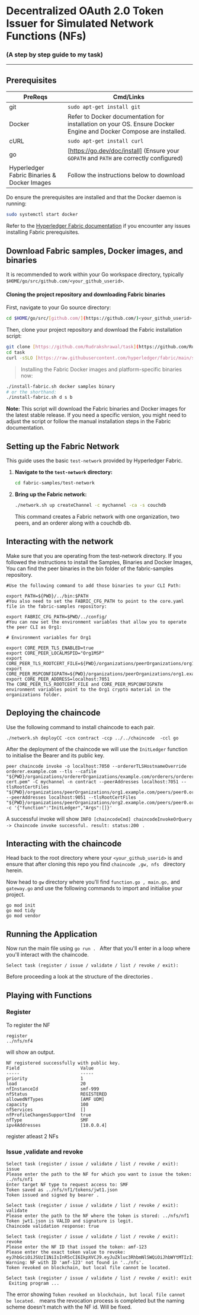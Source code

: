 
# Decentralized OAuth 2.0 Token Issuer for Simulated Network Functions (NFs)
### (A step by step guide to my task)

----
## Prerequisites

| PreReqs | Cmd/Links |
| ------ | ------ |
| git | `sudo apt-get install git` |
| Docker | Refer to Docker documentation for installation on your OS. Ensure Docker Engine and Docker Compose are installed. |
| cURL | `sudo apt-get install curl` |
| go | [https://go.dev/doc/install] (Ensure your `GOPATH` and `PATH` are correctly configured) |
| Hyperledger Fabric Binaries & Docker Images | Follow the instructions below to download |

Do ensure the prerequisites are installed and that the Docker daemon is running:
```bash
sudo systemctl start docker
```

Refer to the [Hyperledger Fabric documentation](https://hyperledger-fabric.readthedocs.io/en/release-2.5/install.html) if you encounter any issues installing Fabric prerequisites.

## Download Fabric samples, Docker images, and binaries

It is recommended to work within your Go workspace directory, typically `$HOME/go/src/github.com/<your_github_userid>`.

#### Cloning the project repository and downloading Fabric binaries

First, navigate to your Go source directory:
```bash
cd $HOME/go/src/[github.com/](https://github.com/)<your_github_userid>
```

Then, clone your project repository and download the Fabric installation script:
```bash
git clone [https://github.com/Rudrakshrawal/task](https://github.com/Rudrakshrawal/task)
cd task
curl -sSLO [https://raw.githubusercontent.com/hyperledger/fabric/main/scripts/install-fabric.sh](https://raw.githubusercontent.com/hyperledger/fabric/main/scripts/install-fabric.sh) && chmod +x install-fabric.sh
```
> Installing the Fabric Docker images and platform-specific binaries now:
```bash
./install-fabric.sh docker samples binary
# or the shorthand:
./install-fabric.sh d s b
```

**Note:** This script will download the Fabric binaries and Docker images for the latest stable release. If you need a specific version, you might need to adjust the script or follow the manual installation steps in the Fabric documentation.

## Setting up the Fabric Network

This guide uses the basic `test-network` provided by Hyperledger Fabric.

1.  **Navigate to the `test-network` directory:**
    ```bash
    cd fabric-samples/test-network
    ```

2.  **Bring up the Fabric network:**
    ```bash
    ./network.sh up createChannel -c mychannel -ca -s couchdb  
    ```
    This command creates a Fabric network with one organization, two peers, and an orderer along with a couchdb db.

## Interacting with the network

Make sure that you are operating from the test-network directory. If you followed the instructions to install the Samples, Binaries and Docker Images, You can find the peer binaries in the bin folder of the fabric-samples repository.

```
#Use the following command to add those binaries to your CLI Path:

export PATH=${PWD}/../bin:$PATH
#You also need to set the FABRIC_CFG_PATH to point to the core.yaml file in the fabric-samples repository:

export FABRIC_CFG_PATH=$PWD/../config/
#You can now set the environment variables that allow you to operate the peer CLI as Org1:

# Environment variables for Org1

export CORE_PEER_TLS_ENABLED=true
export CORE_PEER_LOCALMSPID="Org1MSP"
export CORE_PEER_TLS_ROOTCERT_FILE=${PWD}/organizations/peerOrganizations/org1.example.com/peers/peer0.org1.example.com/tls/ca.crt
export CORE_PEER_MSPCONFIGPATH=${PWD}/organizations/peerOrganizations/org1.example.com/users/Admin@org1.example.com/msp
export CORE_PEER_ADDRESS=localhost:7051
The CORE_PEER_TLS_ROOTCERT_FILE and CORE_PEER_MSPCONFIGPATH environment variables point to the Org1 crypto material in the organizations folder.
```

## Deploying the chaincode

Use the following command to install chaincode to each pair. 
```
./network.sh deployCC -ccn contract -ccp ../../chaincode  -ccl go
```
After the deployment of the chaincode we will use the ```InitLedger``` function to initialise the Bearer and its public key.
```
peer chaincode invoke -o localhost:7050 --ordererTLSHostnameOverride orderer.example.com --tls --cafile "${PWD}/organizations/ordererOrganizations/example.com/orderers/orderer.example.com/msp/tlscacerts/tlsca.example.com-cert.pem" -C mychannel -n contract --peerAddresses localhost:7051 --tlsRootCertFiles "${PWD}/organizations/peerOrganizations/org1.example.com/peers/peer0.org1.example.com/tls/ca.crt" --peerAddresses localhost:9051 --tlsRootCertFiles "${PWD}/organizations/peerOrganizations/org2.example.com/peers/peer0.org2.example.com/tls/ca.crt" -c '{"function":"InitLedger","Args":[]}'
```
 
 A successful invoke will show ``` INFO [chaincodeCmd] chaincodeInvokeOrQuery -> Chaincode invoke successful. result: status:200  ``` .
## Interacting with the chaincode

Head back to the root directory where your ```<your_github_userid>``` is and ensure that after cloning this repo you find ```chaincode ,gw, nfs ``` directory herein.

Now head to ```gw``` directory where you'll find ```function.go , main.go,``` and ```gateway.go``` and use the following commands to import and initialise your project.
```
go mod init
go mod tidy
go mod vendor
```




## Running the Application

Now run the main file using ```go run . ```
After that you'll enter in a loop where you'll interact with the chaincode.

``` Select task (register / issue / validate / list / revoke / exit): ```

Before proceeding a look at the structure of the directories .

## Playing with Functions
### Register
To register the NF
``` 
register
../nfs/nf4
```

will show an output.
``` 
NF registered successfully with public key.
Field                       Value
-----                       -----
priority                    1
load                        20
nfInstanceId                smf-999
nfStatus                    REGISTERED
allowedNfTypes              [AMF UDM]
capacity                    100
nfServices                  []
nfProfileChangesSupportInd  true
nfType                      SMF
ipv4Addresses               [10.0.0.4]         
```
register atleast 2 NFs
### Issue ,validate and revoke
```
Select task (register / issue / validate / list / revoke / exit): issue
Please enter the path to the NF for which you want to issue the token: ../nfs/nf1
Enter target NF type to request access to: SMF
Token saved as ../nfs/nf1/tokens/jwt1.json
Token issued and signed by bearer .

Select task (register / issue / validate / list / revoke / exit): validate
Please enter the path to the NF where the token is stored: ../nfs/nf1
Token jwt1.json is VALID and signature is legit.
Chaincode validation response: true

Select task (register / issue / validate / list / revoke / exit): revoke
Please enter the NF ID that issued the token: amf-123
Please enter the exact token value to revoke: eyJhbGciOiJSUzI1NiIsInR5cCI6IkpXVCJ9.eyJuZkluc3RhbmNlSWQiOiJhbWYtMTIzIiwiaWF0IjoxNzQ2MzgwNjE1LCJleHAiOjE3NDYzODA5MTUsImlzcyI6IkJlYXJlciIsImF1ZCI6InNtZi00NTYifQ==.Ob2ohUPUl/86CqF31m/Xg3c43yPcspSgkjpVXjiH02L2mgdWAGtqfvlvA6MftLo+UZZTLMqRQVN8z2D5pWCS/M/zX/dR3cMdR8OkTAXZUthiPmYGogMFKNttFSagkfJVWSN7yOn8Spv+qp5+ndwhEVIK7WpiJppZUQZk4WhfrrjN0K5qITpa9IfqZ0tki5N8wVlYn2SbNA8okrku/Yr7PKZgwJkIKUqJsR0Zbc1+7B41zUFHCHwdzPe2+/QcdnBnoYFtFIT8KBUZu2M6yeuvPoj3CQmhsxMQd4OHyP8xxytT5+Cfp/PF6eGEZPw3GTJ3SJfGI7t4wCo+37g0NMHlfw==
Warning: NF with ID 'amf-123' not found in '../nfs'.
Token revoked on blockchain, but local file cannot be located. 

Select task (register / issue / validate / list / revoke / exit): exit
 Exiting program ...
```


The error showing ```Token revoked on blockchain, but local file cannot be located. ```
means  the revocation process is completed but the naming scheme doesn't match with the NF id.
Will be fixed.

